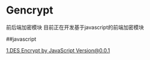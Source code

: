 # Gencrypt
前后端加密模块
目前正在开发基于javascript的前端加密模块

##javascript

[1.DES Encrypt by JavaScript Version@0.0.1](https://github.com/echosoar/gencrypt/tree/master/javascript/des)

